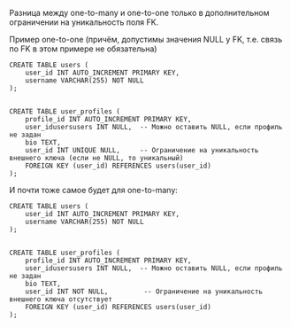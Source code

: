 Разница между one-to-many и one-to-one только в дополнительном ограничении на
уникальность поля FK.

Пример one-to-one 
(причём, допустимы значения NULL у FK, т.е. связь по FK в этом примере не обязательна) 

```
CREATE TABLE users (
    user_id INT AUTO_INCREMENT PRIMARY KEY,
    username VARCHAR(255) NOT NULL
);


CREATE TABLE user_profiles (
    profile_id INT AUTO_INCREMENT PRIMARY KEY,
    user_idusersusers INT NULL,  -- Можно оставить NULL, если профиль не задан
    bio TEXT,
    user_id INT UNIQUE NULL,     -- Ограничение на уникальность внешнего ключа (если не NULL, то уникальный)
    FOREIGN KEY (user_id) REFERENCES users(user_id)
);
```

И почти тоже самое будет для one-to-many:

```
CREATE TABLE users (
    user_id INT AUTO_INCREMENT PRIMARY KEY,
    username VARCHAR(255) NOT NULL
);


CREATE TABLE user_profiles (
    profile_id INT AUTO_INCREMENT PRIMARY KEY,
    user_idusersusers INT NULL,  -- Можно оставить NULL, если профиль не задан
    bio TEXT,
    user_id INT NOT NULL,         -- Ограничение на уникальность внешнего ключа отсутствует
    FOREIGN KEY (user_id) REFERENCES users(user_id)
);
```
